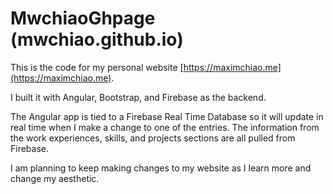 # MwchiaoGhpage (mwchiao.github.io)

This is the code for my personal website [https://maximchiao.me](https://maximchiao.me).

I built it with Angular, Bootstrap, and Firebase as the backend.

The Angular app is tied to a Firebase Real Time Database so it will update in real time when I make a change to one of the entries. The information from the work experiences, skills, and projects sections are all pulled from Firebase. 

I am planning to keep making changes to my website as I learn more and change my aesthetic. 